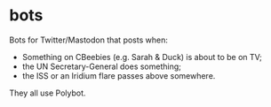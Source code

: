 bots
====

Bots for Twitter/Mastodon that posts when:
* Something on CBeebies (e.g. Sarah & Duck) is about to be on TV;
* the UN Secretary-General does something;
* the ISS or an Iridium flare passes above somewhere.

They all use Polybot.
